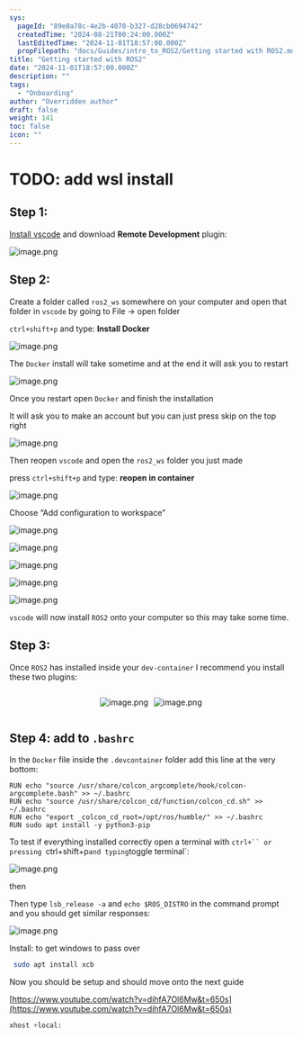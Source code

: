 ```yaml
---
sys:
  pageId: "89e0a78c-4e2b-4070-b327-d28cb0694742"
  createdTime: "2024-08-21T00:24:00.000Z"
  lastEditedTime: "2024-11-01T18:57:00.000Z"
  propFilepath: "docs/Guides/intro_to_ROS2/Getting started with ROS2.md"
title: "Getting started with ROS2"
date: "2024-11-01T18:57:00.000Z"
description: ""
tags:
  - "Onboarding"
author: "Overridden author"
draft: false
weight: 141
toc: false
icon: ""
---
```


# TODO: add wsl install

## Step 1:

[Install vscode](https://code.visualstudio.com/download) and download **Remote Development** plugin:

![image.png](https://prod-files-secure.s3.us-west-2.amazonaws.com/d518164a-d88e-44d1-a4ee-3adb3bd8bce0/efb52993-1881-4a40-b95e-6f020334f022/image.png?X-Amz-Algorithm=AWS4-HMAC-SHA256&X-Amz-Content-Sha256=UNSIGNED-PAYLOAD&X-Amz-Credential=ASIAZI2LB4666FSMQLHJ%2F20250228%2Fus-west-2%2Fs3%2Faws4_request&X-Amz-Date=20250228T031710Z&X-Amz-Expires=3600&X-Amz-Security-Token=IQoJb3JpZ2luX2VjEEsaCXVzLXdlc3QtMiJIMEYCIQDz8%2BM4J00Mr0J9%2FuadRuT5eu5XK7gESaiBCPZ6o9exnwIhAIHpsxJTlWmxc2JRG%2FEVq8GAyBL5wldamekAzqV73SY3KogECIT%2F%2F%2F%2F%2F%2F%2F%2F%2F%2FwEQABoMNjM3NDIzMTgzODA1IgywK%2BoCmrrRcqYZGfwq3AM42bSViS5u3rf0%2BazJiFTXs0r94nxvciX1ETNmIApEntlKE7AK7dtGPbihMEHmaR6Epgb2XqvCGetPQQ7iIbV%2BWb9MoXOhmYYrFOPW2cv0J%2FD2YeuCjh6FTXemH26tAPTIo2cRpy6tCsKmZiC8RJVC77pZQflb%2F7FAxY%2FjMhM3XlIpRt5dJxy4RjXNmdDqQfmySlnWTbQyyy%2BcloBs7WQFwi2G07Fo1faVA75AdoUppuomT33S6nabtyH8TMGpOXgKV9bRzBQdl5S4a2Dh%2FVY%2BEdsbMOy2t5NS3P%2BZ0UaV8b38rNUD8ky60cvWQhdvN6WNdr4EmvgyhNr6znIx1WFkq2zM4R%2FI7hCljOI9gYVDchiZN8TGmOWdLe0%2FAVv85uzqbSubxbg3o4jThr3d3cMGrKAcDqoY3KrC6J%2B6UC27qVDJ8ys55a3AmF1RnZzAoZMARhWMIi3aJBuCQUAuIwPOdJiyKde02aolmgAkHmtU3as9vrl8lPrSaaWeDfbCi5sD2wAI7R9o1HpDn24gKJDkE41m7OzBFwzGOEKPZDrEv7uWcNHkTzbzIZnneKlTVM7CTEfQEL9x4tyVHA2EEvpjHvbpvqIjwLpnx3UIC2%2FIR%2Fvjn%2Fx9SNrZFT8XezCm0oS%2BBjqkASfkq5b%2FYA4XbE%2BFgF4Op9uvizdj%2BTYtwoCybqU877f%2FG5M1g6RevUwTuDtGBl8CoIhCoNNAvnPnTJCnGD2wsDpNwTLYI87Tbax2RcnBQ%2FFlDMez7H%2BDICDAG654GVBBq9aAy8Zm9yKKgWngoXN5lAunQrbvwManqf2ias6qzR5NXirnEoc3k5G5WLLUuDQwc2rLOTQnRxrjVtjr%2BLWKpLWRPHnt&X-Amz-Signature=ad869dd9ff2a6b39ca0a5b75add7af951d48ced9d03fb29d5b4889c1056d5e95&X-Amz-SignedHeaders=host&x-id=GetObject)

## Step 2:

Create a folder called `ros2_ws` somewhere on your computer and open that folder in `vscode` by going to File → open folder 

`ctrl+shift+p` and type: **Install Docker**

![image.png](https://prod-files-secure.s3.us-west-2.amazonaws.com/d518164a-d88e-44d1-a4ee-3adb3bd8bce0/2269dc0e-1cd5-47ff-bceb-c04ad9b2eab0/image.png?X-Amz-Algorithm=AWS4-HMAC-SHA256&X-Amz-Content-Sha256=UNSIGNED-PAYLOAD&X-Amz-Credential=ASIAZI2LB4666FSMQLHJ%2F20250228%2Fus-west-2%2Fs3%2Faws4_request&X-Amz-Date=20250228T031710Z&X-Amz-Expires=3600&X-Amz-Security-Token=IQoJb3JpZ2luX2VjEEsaCXVzLXdlc3QtMiJIMEYCIQDz8%2BM4J00Mr0J9%2FuadRuT5eu5XK7gESaiBCPZ6o9exnwIhAIHpsxJTlWmxc2JRG%2FEVq8GAyBL5wldamekAzqV73SY3KogECIT%2F%2F%2F%2F%2F%2F%2F%2F%2F%2FwEQABoMNjM3NDIzMTgzODA1IgywK%2BoCmrrRcqYZGfwq3AM42bSViS5u3rf0%2BazJiFTXs0r94nxvciX1ETNmIApEntlKE7AK7dtGPbihMEHmaR6Epgb2XqvCGetPQQ7iIbV%2BWb9MoXOhmYYrFOPW2cv0J%2FD2YeuCjh6FTXemH26tAPTIo2cRpy6tCsKmZiC8RJVC77pZQflb%2F7FAxY%2FjMhM3XlIpRt5dJxy4RjXNmdDqQfmySlnWTbQyyy%2BcloBs7WQFwi2G07Fo1faVA75AdoUppuomT33S6nabtyH8TMGpOXgKV9bRzBQdl5S4a2Dh%2FVY%2BEdsbMOy2t5NS3P%2BZ0UaV8b38rNUD8ky60cvWQhdvN6WNdr4EmvgyhNr6znIx1WFkq2zM4R%2FI7hCljOI9gYVDchiZN8TGmOWdLe0%2FAVv85uzqbSubxbg3o4jThr3d3cMGrKAcDqoY3KrC6J%2B6UC27qVDJ8ys55a3AmF1RnZzAoZMARhWMIi3aJBuCQUAuIwPOdJiyKde02aolmgAkHmtU3as9vrl8lPrSaaWeDfbCi5sD2wAI7R9o1HpDn24gKJDkE41m7OzBFwzGOEKPZDrEv7uWcNHkTzbzIZnneKlTVM7CTEfQEL9x4tyVHA2EEvpjHvbpvqIjwLpnx3UIC2%2FIR%2Fvjn%2Fx9SNrZFT8XezCm0oS%2BBjqkASfkq5b%2FYA4XbE%2BFgF4Op9uvizdj%2BTYtwoCybqU877f%2FG5M1g6RevUwTuDtGBl8CoIhCoNNAvnPnTJCnGD2wsDpNwTLYI87Tbax2RcnBQ%2FFlDMez7H%2BDICDAG654GVBBq9aAy8Zm9yKKgWngoXN5lAunQrbvwManqf2ias6qzR5NXirnEoc3k5G5WLLUuDQwc2rLOTQnRxrjVtjr%2BLWKpLWRPHnt&X-Amz-Signature=5e472ff85c117909481b0f72e8200d612002b95ae04f696c5620df2df3884044&X-Amz-SignedHeaders=host&x-id=GetObject)

The `Docker` install will take sometime and at the end it will ask you to restart

![image.png](https://prod-files-secure.s3.us-west-2.amazonaws.com/d518164a-d88e-44d1-a4ee-3adb3bd8bce0/ed233f78-be33-4b1f-b89c-9c346c0e961e/image.png?X-Amz-Algorithm=AWS4-HMAC-SHA256&X-Amz-Content-Sha256=UNSIGNED-PAYLOAD&X-Amz-Credential=ASIAZI2LB4666FSMQLHJ%2F20250228%2Fus-west-2%2Fs3%2Faws4_request&X-Amz-Date=20250228T031710Z&X-Amz-Expires=3600&X-Amz-Security-Token=IQoJb3JpZ2luX2VjEEsaCXVzLXdlc3QtMiJIMEYCIQDz8%2BM4J00Mr0J9%2FuadRuT5eu5XK7gESaiBCPZ6o9exnwIhAIHpsxJTlWmxc2JRG%2FEVq8GAyBL5wldamekAzqV73SY3KogECIT%2F%2F%2F%2F%2F%2F%2F%2F%2F%2FwEQABoMNjM3NDIzMTgzODA1IgywK%2BoCmrrRcqYZGfwq3AM42bSViS5u3rf0%2BazJiFTXs0r94nxvciX1ETNmIApEntlKE7AK7dtGPbihMEHmaR6Epgb2XqvCGetPQQ7iIbV%2BWb9MoXOhmYYrFOPW2cv0J%2FD2YeuCjh6FTXemH26tAPTIo2cRpy6tCsKmZiC8RJVC77pZQflb%2F7FAxY%2FjMhM3XlIpRt5dJxy4RjXNmdDqQfmySlnWTbQyyy%2BcloBs7WQFwi2G07Fo1faVA75AdoUppuomT33S6nabtyH8TMGpOXgKV9bRzBQdl5S4a2Dh%2FVY%2BEdsbMOy2t5NS3P%2BZ0UaV8b38rNUD8ky60cvWQhdvN6WNdr4EmvgyhNr6znIx1WFkq2zM4R%2FI7hCljOI9gYVDchiZN8TGmOWdLe0%2FAVv85uzqbSubxbg3o4jThr3d3cMGrKAcDqoY3KrC6J%2B6UC27qVDJ8ys55a3AmF1RnZzAoZMARhWMIi3aJBuCQUAuIwPOdJiyKde02aolmgAkHmtU3as9vrl8lPrSaaWeDfbCi5sD2wAI7R9o1HpDn24gKJDkE41m7OzBFwzGOEKPZDrEv7uWcNHkTzbzIZnneKlTVM7CTEfQEL9x4tyVHA2EEvpjHvbpvqIjwLpnx3UIC2%2FIR%2Fvjn%2Fx9SNrZFT8XezCm0oS%2BBjqkASfkq5b%2FYA4XbE%2BFgF4Op9uvizdj%2BTYtwoCybqU877f%2FG5M1g6RevUwTuDtGBl8CoIhCoNNAvnPnTJCnGD2wsDpNwTLYI87Tbax2RcnBQ%2FFlDMez7H%2BDICDAG654GVBBq9aAy8Zm9yKKgWngoXN5lAunQrbvwManqf2ias6qzR5NXirnEoc3k5G5WLLUuDQwc2rLOTQnRxrjVtjr%2BLWKpLWRPHnt&X-Amz-Signature=5b3276207e650bc14b8ff2261b78ece4d6fa4a13505b89daecc51cded1c9c9ec&X-Amz-SignedHeaders=host&x-id=GetObject)

Once you restart open `Docker` and finish the installation

It will ask you to make an account but you can just press skip on the top right

![image.png](https://prod-files-secure.s3.us-west-2.amazonaws.com/d518164a-d88e-44d1-a4ee-3adb3bd8bce0/21010ad9-1659-4fd9-9f59-9932a09b2a3d/image.png?X-Amz-Algorithm=AWS4-HMAC-SHA256&X-Amz-Content-Sha256=UNSIGNED-PAYLOAD&X-Amz-Credential=ASIAZI2LB4666FSMQLHJ%2F20250228%2Fus-west-2%2Fs3%2Faws4_request&X-Amz-Date=20250228T031710Z&X-Amz-Expires=3600&X-Amz-Security-Token=IQoJb3JpZ2luX2VjEEsaCXVzLXdlc3QtMiJIMEYCIQDz8%2BM4J00Mr0J9%2FuadRuT5eu5XK7gESaiBCPZ6o9exnwIhAIHpsxJTlWmxc2JRG%2FEVq8GAyBL5wldamekAzqV73SY3KogECIT%2F%2F%2F%2F%2F%2F%2F%2F%2F%2FwEQABoMNjM3NDIzMTgzODA1IgywK%2BoCmrrRcqYZGfwq3AM42bSViS5u3rf0%2BazJiFTXs0r94nxvciX1ETNmIApEntlKE7AK7dtGPbihMEHmaR6Epgb2XqvCGetPQQ7iIbV%2BWb9MoXOhmYYrFOPW2cv0J%2FD2YeuCjh6FTXemH26tAPTIo2cRpy6tCsKmZiC8RJVC77pZQflb%2F7FAxY%2FjMhM3XlIpRt5dJxy4RjXNmdDqQfmySlnWTbQyyy%2BcloBs7WQFwi2G07Fo1faVA75AdoUppuomT33S6nabtyH8TMGpOXgKV9bRzBQdl5S4a2Dh%2FVY%2BEdsbMOy2t5NS3P%2BZ0UaV8b38rNUD8ky60cvWQhdvN6WNdr4EmvgyhNr6znIx1WFkq2zM4R%2FI7hCljOI9gYVDchiZN8TGmOWdLe0%2FAVv85uzqbSubxbg3o4jThr3d3cMGrKAcDqoY3KrC6J%2B6UC27qVDJ8ys55a3AmF1RnZzAoZMARhWMIi3aJBuCQUAuIwPOdJiyKde02aolmgAkHmtU3as9vrl8lPrSaaWeDfbCi5sD2wAI7R9o1HpDn24gKJDkE41m7OzBFwzGOEKPZDrEv7uWcNHkTzbzIZnneKlTVM7CTEfQEL9x4tyVHA2EEvpjHvbpvqIjwLpnx3UIC2%2FIR%2Fvjn%2Fx9SNrZFT8XezCm0oS%2BBjqkASfkq5b%2FYA4XbE%2BFgF4Op9uvizdj%2BTYtwoCybqU877f%2FG5M1g6RevUwTuDtGBl8CoIhCoNNAvnPnTJCnGD2wsDpNwTLYI87Tbax2RcnBQ%2FFlDMez7H%2BDICDAG654GVBBq9aAy8Zm9yKKgWngoXN5lAunQrbvwManqf2ias6qzR5NXirnEoc3k5G5WLLUuDQwc2rLOTQnRxrjVtjr%2BLWKpLWRPHnt&X-Amz-Signature=f060c3d12d3a2eccbd7e3bd70714435fd22169efd3e3b383c54bd9ea657beb71&X-Amz-SignedHeaders=host&x-id=GetObject)

Then reopen `vscode` and open the `ros2_ws` folder you just made

press `ctrl+shift+p` and type: **reopen in container**

![image.png](https://prod-files-secure.s3.us-west-2.amazonaws.com/d518164a-d88e-44d1-a4ee-3adb3bd8bce0/4e93b8c2-41ad-488c-8095-c74205196118/image.png?X-Amz-Algorithm=AWS4-HMAC-SHA256&X-Amz-Content-Sha256=UNSIGNED-PAYLOAD&X-Amz-Credential=ASIAZI2LB4666FSMQLHJ%2F20250228%2Fus-west-2%2Fs3%2Faws4_request&X-Amz-Date=20250228T031710Z&X-Amz-Expires=3600&X-Amz-Security-Token=IQoJb3JpZ2luX2VjEEsaCXVzLXdlc3QtMiJIMEYCIQDz8%2BM4J00Mr0J9%2FuadRuT5eu5XK7gESaiBCPZ6o9exnwIhAIHpsxJTlWmxc2JRG%2FEVq8GAyBL5wldamekAzqV73SY3KogECIT%2F%2F%2F%2F%2F%2F%2F%2F%2F%2FwEQABoMNjM3NDIzMTgzODA1IgywK%2BoCmrrRcqYZGfwq3AM42bSViS5u3rf0%2BazJiFTXs0r94nxvciX1ETNmIApEntlKE7AK7dtGPbihMEHmaR6Epgb2XqvCGetPQQ7iIbV%2BWb9MoXOhmYYrFOPW2cv0J%2FD2YeuCjh6FTXemH26tAPTIo2cRpy6tCsKmZiC8RJVC77pZQflb%2F7FAxY%2FjMhM3XlIpRt5dJxy4RjXNmdDqQfmySlnWTbQyyy%2BcloBs7WQFwi2G07Fo1faVA75AdoUppuomT33S6nabtyH8TMGpOXgKV9bRzBQdl5S4a2Dh%2FVY%2BEdsbMOy2t5NS3P%2BZ0UaV8b38rNUD8ky60cvWQhdvN6WNdr4EmvgyhNr6znIx1WFkq2zM4R%2FI7hCljOI9gYVDchiZN8TGmOWdLe0%2FAVv85uzqbSubxbg3o4jThr3d3cMGrKAcDqoY3KrC6J%2B6UC27qVDJ8ys55a3AmF1RnZzAoZMARhWMIi3aJBuCQUAuIwPOdJiyKde02aolmgAkHmtU3as9vrl8lPrSaaWeDfbCi5sD2wAI7R9o1HpDn24gKJDkE41m7OzBFwzGOEKPZDrEv7uWcNHkTzbzIZnneKlTVM7CTEfQEL9x4tyVHA2EEvpjHvbpvqIjwLpnx3UIC2%2FIR%2Fvjn%2Fx9SNrZFT8XezCm0oS%2BBjqkASfkq5b%2FYA4XbE%2BFgF4Op9uvizdj%2BTYtwoCybqU877f%2FG5M1g6RevUwTuDtGBl8CoIhCoNNAvnPnTJCnGD2wsDpNwTLYI87Tbax2RcnBQ%2FFlDMez7H%2BDICDAG654GVBBq9aAy8Zm9yKKgWngoXN5lAunQrbvwManqf2ias6qzR5NXirnEoc3k5G5WLLUuDQwc2rLOTQnRxrjVtjr%2BLWKpLWRPHnt&X-Amz-Signature=7fb303ec627fdf2c9b3116ff9a06d1386a376507527ee39e2e655e6a83bbd7e9&X-Amz-SignedHeaders=host&x-id=GetObject)

Choose “Add configuration to workspace”

![image.png](https://prod-files-secure.s3.us-west-2.amazonaws.com/d518164a-d88e-44d1-a4ee-3adb3bd8bce0/9560b282-5060-4989-ba37-97e7b2c22476/image.png?X-Amz-Algorithm=AWS4-HMAC-SHA256&X-Amz-Content-Sha256=UNSIGNED-PAYLOAD&X-Amz-Credential=ASIAZI2LB4666FSMQLHJ%2F20250228%2Fus-west-2%2Fs3%2Faws4_request&X-Amz-Date=20250228T031710Z&X-Amz-Expires=3600&X-Amz-Security-Token=IQoJb3JpZ2luX2VjEEsaCXVzLXdlc3QtMiJIMEYCIQDz8%2BM4J00Mr0J9%2FuadRuT5eu5XK7gESaiBCPZ6o9exnwIhAIHpsxJTlWmxc2JRG%2FEVq8GAyBL5wldamekAzqV73SY3KogECIT%2F%2F%2F%2F%2F%2F%2F%2F%2F%2FwEQABoMNjM3NDIzMTgzODA1IgywK%2BoCmrrRcqYZGfwq3AM42bSViS5u3rf0%2BazJiFTXs0r94nxvciX1ETNmIApEntlKE7AK7dtGPbihMEHmaR6Epgb2XqvCGetPQQ7iIbV%2BWb9MoXOhmYYrFOPW2cv0J%2FD2YeuCjh6FTXemH26tAPTIo2cRpy6tCsKmZiC8RJVC77pZQflb%2F7FAxY%2FjMhM3XlIpRt5dJxy4RjXNmdDqQfmySlnWTbQyyy%2BcloBs7WQFwi2G07Fo1faVA75AdoUppuomT33S6nabtyH8TMGpOXgKV9bRzBQdl5S4a2Dh%2FVY%2BEdsbMOy2t5NS3P%2BZ0UaV8b38rNUD8ky60cvWQhdvN6WNdr4EmvgyhNr6znIx1WFkq2zM4R%2FI7hCljOI9gYVDchiZN8TGmOWdLe0%2FAVv85uzqbSubxbg3o4jThr3d3cMGrKAcDqoY3KrC6J%2B6UC27qVDJ8ys55a3AmF1RnZzAoZMARhWMIi3aJBuCQUAuIwPOdJiyKde02aolmgAkHmtU3as9vrl8lPrSaaWeDfbCi5sD2wAI7R9o1HpDn24gKJDkE41m7OzBFwzGOEKPZDrEv7uWcNHkTzbzIZnneKlTVM7CTEfQEL9x4tyVHA2EEvpjHvbpvqIjwLpnx3UIC2%2FIR%2Fvjn%2Fx9SNrZFT8XezCm0oS%2BBjqkASfkq5b%2FYA4XbE%2BFgF4Op9uvizdj%2BTYtwoCybqU877f%2FG5M1g6RevUwTuDtGBl8CoIhCoNNAvnPnTJCnGD2wsDpNwTLYI87Tbax2RcnBQ%2FFlDMez7H%2BDICDAG654GVBBq9aAy8Zm9yKKgWngoXN5lAunQrbvwManqf2ias6qzR5NXirnEoc3k5G5WLLUuDQwc2rLOTQnRxrjVtjr%2BLWKpLWRPHnt&X-Amz-Signature=a9824d025816140d7d71055b9988b8f69cbf9adcabb760d18f891081784355e9&X-Amz-SignedHeaders=host&x-id=GetObject)

![image.png](https://prod-files-secure.s3.us-west-2.amazonaws.com/d518164a-d88e-44d1-a4ee-3adb3bd8bce0/2ee63f81-886b-48e8-a553-dc6e5eac99e4/image.png?X-Amz-Algorithm=AWS4-HMAC-SHA256&X-Amz-Content-Sha256=UNSIGNED-PAYLOAD&X-Amz-Credential=ASIAZI2LB4666FSMQLHJ%2F20250228%2Fus-west-2%2Fs3%2Faws4_request&X-Amz-Date=20250228T031710Z&X-Amz-Expires=3600&X-Amz-Security-Token=IQoJb3JpZ2luX2VjEEsaCXVzLXdlc3QtMiJIMEYCIQDz8%2BM4J00Mr0J9%2FuadRuT5eu5XK7gESaiBCPZ6o9exnwIhAIHpsxJTlWmxc2JRG%2FEVq8GAyBL5wldamekAzqV73SY3KogECIT%2F%2F%2F%2F%2F%2F%2F%2F%2F%2FwEQABoMNjM3NDIzMTgzODA1IgywK%2BoCmrrRcqYZGfwq3AM42bSViS5u3rf0%2BazJiFTXs0r94nxvciX1ETNmIApEntlKE7AK7dtGPbihMEHmaR6Epgb2XqvCGetPQQ7iIbV%2BWb9MoXOhmYYrFOPW2cv0J%2FD2YeuCjh6FTXemH26tAPTIo2cRpy6tCsKmZiC8RJVC77pZQflb%2F7FAxY%2FjMhM3XlIpRt5dJxy4RjXNmdDqQfmySlnWTbQyyy%2BcloBs7WQFwi2G07Fo1faVA75AdoUppuomT33S6nabtyH8TMGpOXgKV9bRzBQdl5S4a2Dh%2FVY%2BEdsbMOy2t5NS3P%2BZ0UaV8b38rNUD8ky60cvWQhdvN6WNdr4EmvgyhNr6znIx1WFkq2zM4R%2FI7hCljOI9gYVDchiZN8TGmOWdLe0%2FAVv85uzqbSubxbg3o4jThr3d3cMGrKAcDqoY3KrC6J%2B6UC27qVDJ8ys55a3AmF1RnZzAoZMARhWMIi3aJBuCQUAuIwPOdJiyKde02aolmgAkHmtU3as9vrl8lPrSaaWeDfbCi5sD2wAI7R9o1HpDn24gKJDkE41m7OzBFwzGOEKPZDrEv7uWcNHkTzbzIZnneKlTVM7CTEfQEL9x4tyVHA2EEvpjHvbpvqIjwLpnx3UIC2%2FIR%2Fvjn%2Fx9SNrZFT8XezCm0oS%2BBjqkASfkq5b%2FYA4XbE%2BFgF4Op9uvizdj%2BTYtwoCybqU877f%2FG5M1g6RevUwTuDtGBl8CoIhCoNNAvnPnTJCnGD2wsDpNwTLYI87Tbax2RcnBQ%2FFlDMez7H%2BDICDAG654GVBBq9aAy8Zm9yKKgWngoXN5lAunQrbvwManqf2ias6qzR5NXirnEoc3k5G5WLLUuDQwc2rLOTQnRxrjVtjr%2BLWKpLWRPHnt&X-Amz-Signature=5c1bcdb768941006fd2d38d8435ace995adef34f0c9798035ff66058e3061d53&X-Amz-SignedHeaders=host&x-id=GetObject)

![image.png](https://prod-files-secure.s3.us-west-2.amazonaws.com/d518164a-d88e-44d1-a4ee-3adb3bd8bce0/ae1580b2-b048-407e-aed9-b584224a7a04/image.png?X-Amz-Algorithm=AWS4-HMAC-SHA256&X-Amz-Content-Sha256=UNSIGNED-PAYLOAD&X-Amz-Credential=ASIAZI2LB4666FSMQLHJ%2F20250228%2Fus-west-2%2Fs3%2Faws4_request&X-Amz-Date=20250228T031710Z&X-Amz-Expires=3600&X-Amz-Security-Token=IQoJb3JpZ2luX2VjEEsaCXVzLXdlc3QtMiJIMEYCIQDz8%2BM4J00Mr0J9%2FuadRuT5eu5XK7gESaiBCPZ6o9exnwIhAIHpsxJTlWmxc2JRG%2FEVq8GAyBL5wldamekAzqV73SY3KogECIT%2F%2F%2F%2F%2F%2F%2F%2F%2F%2FwEQABoMNjM3NDIzMTgzODA1IgywK%2BoCmrrRcqYZGfwq3AM42bSViS5u3rf0%2BazJiFTXs0r94nxvciX1ETNmIApEntlKE7AK7dtGPbihMEHmaR6Epgb2XqvCGetPQQ7iIbV%2BWb9MoXOhmYYrFOPW2cv0J%2FD2YeuCjh6FTXemH26tAPTIo2cRpy6tCsKmZiC8RJVC77pZQflb%2F7FAxY%2FjMhM3XlIpRt5dJxy4RjXNmdDqQfmySlnWTbQyyy%2BcloBs7WQFwi2G07Fo1faVA75AdoUppuomT33S6nabtyH8TMGpOXgKV9bRzBQdl5S4a2Dh%2FVY%2BEdsbMOy2t5NS3P%2BZ0UaV8b38rNUD8ky60cvWQhdvN6WNdr4EmvgyhNr6znIx1WFkq2zM4R%2FI7hCljOI9gYVDchiZN8TGmOWdLe0%2FAVv85uzqbSubxbg3o4jThr3d3cMGrKAcDqoY3KrC6J%2B6UC27qVDJ8ys55a3AmF1RnZzAoZMARhWMIi3aJBuCQUAuIwPOdJiyKde02aolmgAkHmtU3as9vrl8lPrSaaWeDfbCi5sD2wAI7R9o1HpDn24gKJDkE41m7OzBFwzGOEKPZDrEv7uWcNHkTzbzIZnneKlTVM7CTEfQEL9x4tyVHA2EEvpjHvbpvqIjwLpnx3UIC2%2FIR%2Fvjn%2Fx9SNrZFT8XezCm0oS%2BBjqkASfkq5b%2FYA4XbE%2BFgF4Op9uvizdj%2BTYtwoCybqU877f%2FG5M1g6RevUwTuDtGBl8CoIhCoNNAvnPnTJCnGD2wsDpNwTLYI87Tbax2RcnBQ%2FFlDMez7H%2BDICDAG654GVBBq9aAy8Zm9yKKgWngoXN5lAunQrbvwManqf2ias6qzR5NXirnEoc3k5G5WLLUuDQwc2rLOTQnRxrjVtjr%2BLWKpLWRPHnt&X-Amz-Signature=c0b939778aa2a30774d8a0219bd3d9f82cbda04d6a7b62e7ae2f6d59593753a6&X-Amz-SignedHeaders=host&x-id=GetObject)

![image.png](https://prod-files-secure.s3.us-west-2.amazonaws.com/d518164a-d88e-44d1-a4ee-3adb3bd8bce0/53255b28-f75e-430f-b9e3-c0ac8577e42b/image.png?X-Amz-Algorithm=AWS4-HMAC-SHA256&X-Amz-Content-Sha256=UNSIGNED-PAYLOAD&X-Amz-Credential=ASIAZI2LB4666FSMQLHJ%2F20250228%2Fus-west-2%2Fs3%2Faws4_request&X-Amz-Date=20250228T031710Z&X-Amz-Expires=3600&X-Amz-Security-Token=IQoJb3JpZ2luX2VjEEsaCXVzLXdlc3QtMiJIMEYCIQDz8%2BM4J00Mr0J9%2FuadRuT5eu5XK7gESaiBCPZ6o9exnwIhAIHpsxJTlWmxc2JRG%2FEVq8GAyBL5wldamekAzqV73SY3KogECIT%2F%2F%2F%2F%2F%2F%2F%2F%2F%2FwEQABoMNjM3NDIzMTgzODA1IgywK%2BoCmrrRcqYZGfwq3AM42bSViS5u3rf0%2BazJiFTXs0r94nxvciX1ETNmIApEntlKE7AK7dtGPbihMEHmaR6Epgb2XqvCGetPQQ7iIbV%2BWb9MoXOhmYYrFOPW2cv0J%2FD2YeuCjh6FTXemH26tAPTIo2cRpy6tCsKmZiC8RJVC77pZQflb%2F7FAxY%2FjMhM3XlIpRt5dJxy4RjXNmdDqQfmySlnWTbQyyy%2BcloBs7WQFwi2G07Fo1faVA75AdoUppuomT33S6nabtyH8TMGpOXgKV9bRzBQdl5S4a2Dh%2FVY%2BEdsbMOy2t5NS3P%2BZ0UaV8b38rNUD8ky60cvWQhdvN6WNdr4EmvgyhNr6znIx1WFkq2zM4R%2FI7hCljOI9gYVDchiZN8TGmOWdLe0%2FAVv85uzqbSubxbg3o4jThr3d3cMGrKAcDqoY3KrC6J%2B6UC27qVDJ8ys55a3AmF1RnZzAoZMARhWMIi3aJBuCQUAuIwPOdJiyKde02aolmgAkHmtU3as9vrl8lPrSaaWeDfbCi5sD2wAI7R9o1HpDn24gKJDkE41m7OzBFwzGOEKPZDrEv7uWcNHkTzbzIZnneKlTVM7CTEfQEL9x4tyVHA2EEvpjHvbpvqIjwLpnx3UIC2%2FIR%2Fvjn%2Fx9SNrZFT8XezCm0oS%2BBjqkASfkq5b%2FYA4XbE%2BFgF4Op9uvizdj%2BTYtwoCybqU877f%2FG5M1g6RevUwTuDtGBl8CoIhCoNNAvnPnTJCnGD2wsDpNwTLYI87Tbax2RcnBQ%2FFlDMez7H%2BDICDAG654GVBBq9aAy8Zm9yKKgWngoXN5lAunQrbvwManqf2ias6qzR5NXirnEoc3k5G5WLLUuDQwc2rLOTQnRxrjVtjr%2BLWKpLWRPHnt&X-Amz-Signature=194b5735adfb557c43b8b4f3f6675d2691c5d8f5cd69d82a4d9ae40437d628fc&X-Amz-SignedHeaders=host&x-id=GetObject)

![image.png](https://prod-files-secure.s3.us-west-2.amazonaws.com/d518164a-d88e-44d1-a4ee-3adb3bd8bce0/7c562767-5af9-4ffb-97d1-327bcdf4ee00/image.png?X-Amz-Algorithm=AWS4-HMAC-SHA256&X-Amz-Content-Sha256=UNSIGNED-PAYLOAD&X-Amz-Credential=ASIAZI2LB4666FSMQLHJ%2F20250228%2Fus-west-2%2Fs3%2Faws4_request&X-Amz-Date=20250228T031710Z&X-Amz-Expires=3600&X-Amz-Security-Token=IQoJb3JpZ2luX2VjEEsaCXVzLXdlc3QtMiJIMEYCIQDz8%2BM4J00Mr0J9%2FuadRuT5eu5XK7gESaiBCPZ6o9exnwIhAIHpsxJTlWmxc2JRG%2FEVq8GAyBL5wldamekAzqV73SY3KogECIT%2F%2F%2F%2F%2F%2F%2F%2F%2F%2FwEQABoMNjM3NDIzMTgzODA1IgywK%2BoCmrrRcqYZGfwq3AM42bSViS5u3rf0%2BazJiFTXs0r94nxvciX1ETNmIApEntlKE7AK7dtGPbihMEHmaR6Epgb2XqvCGetPQQ7iIbV%2BWb9MoXOhmYYrFOPW2cv0J%2FD2YeuCjh6FTXemH26tAPTIo2cRpy6tCsKmZiC8RJVC77pZQflb%2F7FAxY%2FjMhM3XlIpRt5dJxy4RjXNmdDqQfmySlnWTbQyyy%2BcloBs7WQFwi2G07Fo1faVA75AdoUppuomT33S6nabtyH8TMGpOXgKV9bRzBQdl5S4a2Dh%2FVY%2BEdsbMOy2t5NS3P%2BZ0UaV8b38rNUD8ky60cvWQhdvN6WNdr4EmvgyhNr6znIx1WFkq2zM4R%2FI7hCljOI9gYVDchiZN8TGmOWdLe0%2FAVv85uzqbSubxbg3o4jThr3d3cMGrKAcDqoY3KrC6J%2B6UC27qVDJ8ys55a3AmF1RnZzAoZMARhWMIi3aJBuCQUAuIwPOdJiyKde02aolmgAkHmtU3as9vrl8lPrSaaWeDfbCi5sD2wAI7R9o1HpDn24gKJDkE41m7OzBFwzGOEKPZDrEv7uWcNHkTzbzIZnneKlTVM7CTEfQEL9x4tyVHA2EEvpjHvbpvqIjwLpnx3UIC2%2FIR%2Fvjn%2Fx9SNrZFT8XezCm0oS%2BBjqkASfkq5b%2FYA4XbE%2BFgF4Op9uvizdj%2BTYtwoCybqU877f%2FG5M1g6RevUwTuDtGBl8CoIhCoNNAvnPnTJCnGD2wsDpNwTLYI87Tbax2RcnBQ%2FFlDMez7H%2BDICDAG654GVBBq9aAy8Zm9yKKgWngoXN5lAunQrbvwManqf2ias6qzR5NXirnEoc3k5G5WLLUuDQwc2rLOTQnRxrjVtjr%2BLWKpLWRPHnt&X-Amz-Signature=62450d62a771938c0a9ff395ad0dff05dfc4d61a99c7775cdb8b4eb39dbe550f&X-Amz-SignedHeaders=host&x-id=GetObject)

`vscode` will now install `ROS2` onto your computer so this may take some time.

## Step 3:

Once `ROS2` has installed inside your `dev-container` I recommend you install these two plugins:

<div style="display: flex;flex-direction: row; column-gap:10px; max-width: 630px;justify-content: center;">
<div>

![image.png](https://prod-files-secure.s3.us-west-2.amazonaws.com/d518164a-d88e-44d1-a4ee-3adb3bd8bce0/3fc3d550-5a54-4ba1-ba6b-faa01cdb7369/image.png?X-Amz-Algorithm=AWS4-HMAC-SHA256&X-Amz-Content-Sha256=UNSIGNED-PAYLOAD&X-Amz-Credential=ASIAZI2LB466Q3HYIX2R%2F20250228%2Fus-west-2%2Fs3%2Faws4_request&X-Amz-Date=20250228T031712Z&X-Amz-Expires=3600&X-Amz-Security-Token=IQoJb3JpZ2luX2VjEEsaCXVzLXdlc3QtMiJIMEYCIQCe7SDEp6Vb%2BEXtmQ0MNP8xRK5zZ6qwueItricKgvt62gIhAPBU8TYneFgx%2BcVmhLX4I82QWQuAVAdOCcMJGrs8N9wxKogECIT%2F%2F%2F%2F%2F%2F%2F%2F%2F%2FwEQABoMNjM3NDIzMTgzODA1IgzpMEi6njdoFMgl61oq3ANt7LSqf9FibI7MVbXk6G3Q2g185vy4mt8Ua1nVmDYtXRLGTnbNYxoryHulpYi%2Bq%2BGYPkRqzGO9dcMQeHR3VbusgVRPmr%2FtwpjR6XcO9WMyGnvqTn4GymRbsa9mTcbooza6rnTp7QFvy9wJc5sIum10%2B1korgqWEHbxOsl3ghFiaKoztw9eo%2BCFwG3bw06aTDKaXVIu8PY1Z7neet%2BXfZnBOEuodMgAByqv3DjqZSSBeRor0VL8roJuHjLuVYHqvoNNIIzaX7Byxzyo1jWzkhFIhf91dSTSEHRsgIeWNgSnJfm7HhKoJOVjDjLLRBahQs2%2FduAF4Gx26YiatjpsYdOD88v61Q%2Be86g%2Bknjt0c4XytrcWp2Q6DcC28e0G4E8iXHJaR5Y4tEbXcZg57PuYmdUTUBB2SKJ4aFs6XaTS0AH2PHoOz8SMQTIhhAaSMItUT1beBBuUFFtXoHUE14mSxUXEhv2VkHl1T0AGOrKI%2F2CWBPLEwNFOY22fj5ZWD%2FQYg4p66IenG7tVPh60N22dn8SqE7N8UNyXNsiVzX2WAf5vP2KANyiYsgwR%2FlxKxiXhVPbl7KyXPFx5uR42l9z1zX%2B2gB0ewx8JHeD3yLXhcrTOYIxLhBFNMjnR%2BUHQjDJ0oS%2BBjqkASmAYug6agnNkMhcvWp7xUyYpPJd3rQdOx8LGYsJ9izlkwkMb8c9BduYFqxEQKG1CzAFJlKt1wVryHcrRM00ACpWKJW6gxGzuYDPMPfmWPUkbn56CIjx%2FdNSez3sgjmLVzvRLDPJeZ2oy7cIUHaGsyNkpI6saSC9pPf0K%2B5f4eK%2BEDQrDKWtLmajRhJu7F1YLGcbOmrXghfcqd7JQIW0lr5IwBT%2F&X-Amz-Signature=1bb2e95ce85326ac3d05db558d9b70f1dc39972a6c0b18b1116d1ba94e29a15a&X-Amz-SignedHeaders=host&x-id=GetObject)

</div>
<div>

![image.png](https://prod-files-secure.s3.us-west-2.amazonaws.com/d518164a-d88e-44d1-a4ee-3adb3bd8bce0/d994cc66-13c2-4093-a5a3-f84cf4601a82/image.png?X-Amz-Algorithm=AWS4-HMAC-SHA256&X-Amz-Content-Sha256=UNSIGNED-PAYLOAD&X-Amz-Credential=ASIAZI2LB466QTED7CRQ%2F20250228%2Fus-west-2%2Fs3%2Faws4_request&X-Amz-Date=20250228T031712Z&X-Amz-Expires=3600&X-Amz-Security-Token=IQoJb3JpZ2luX2VjEEsaCXVzLXdlc3QtMiJHMEUCIFC%2FgpWd8R14t5X28HQMaXgZ%2F9o466AifRs%2BZbZ7UnS0AiEA29AsxI0RlmzF%2FzjfOUv00ON6Uugwkb9sIaAeaSGt%2FQ4qiAQIhP%2F%2F%2F%2F%2F%2F%2F%2F%2F%2FARAAGgw2Mzc0MjMxODM4MDUiDHJKdGf0tKN%2F7CdyLircA6jeI7FpTOZFd20XUK8BJuXBfNAWHeltzNeZSuWtj9nb8TXxbSpOwW7mI7IaNk76cYbw8B6ON6Mdc%2BXFF1ny7eGKzZvW5QXdJhyQsxj0iiSHwROC06%2F5OJtUUgB8WI0oLukabHd2amhfzvoqWcRRWE49xxw%2FNbGhaQYiTLiiufNbDbxXTzHJva%2BjhqHNWOzTjqGACkGl5LQkq4J3Pnhb77%2F2I7aGzj3oeomUmuZZNxgW6OVrinuKQY%2BoOC0q%2Bc%2Fdts8%2FIT9JdvdKw4lxZN3iguDDLWAWEDZVoLKp%2BEfJ6XpFEKMY%2Ff3tRk9KN7JsPnGMO3QhoQ1lL04NEqSzbi5DL0Z3%2FCrgNimIoj2LvR8k%2B6m6%2F6M76CzmGzPZszSLXShCHM81RKyzupYuRHTrJE01%2B0CyEullU6L3TXIz7IY1o4lEIBjsYXTbCkjnFnx%2BmU8s6TLP7XszBOxXnWy4C%2BhBeZE0kZsWI8janI0RdwdQtPedxQxaAP9hQVxDOn40enROUrBSL3LyZXRBdwi93msJlyBmhFL%2Foy%2B9bg%2F0z5t4E%2FawxiXX4nYEQnfupXmgzFJtt6TukitthE1jXsWlmq1b0AP%2Bpw0bf0XcJtwcoRQVDZNjsI33gtMCGwNmvkTwMODRhL4GOqUBD5KvtE8e3oxFbJZP%2ByLZW83zQf7YJdhJXputadPTyc46Idm8B3ahj3bYet2cN%2BnO3OjWttvvskZafbvqRl8qRPVqYlPCA1w2xfHTIZX0UrPumO6J6I%2FgWgBEb3zQRYjQGVVk9Lxnlny4lPiLDUEglZDrLkrFbz7hze1i2Qz8bpHDpnN0x7nFpfYWrU%2FbHgwD8cD%2FB5dHaIiJ9%2FjpiyNygEf83Za7&X-Amz-Signature=06998ed1bb518e475d910a43e269ed995648e63628b2930b82910d7e970af9cb&X-Amz-SignedHeaders=host&x-id=GetObject)

</div>
</div>

## Step 4: add to `.bashrc`

In the `Docker` file inside the `.devcontainer` folder add this line at the very bottom: 

```docker
RUN echo "source /usr/share/colcon_argcomplete/hook/colcon-argcomplete.bash" >> ~/.bashrc
RUN echo "source /usr/share/colcon_cd/function/colcon_cd.sh" >> ~/.bashrc
RUN echo "export _colcon_cd_root=/opt/ros/humble/" >> ~/.bashrc
RUN sudo apt install -y python3-pip 
```

To test if everything installed correctly open a terminal with `ctrl+`` or pressing `ctrl+shift+p` and typing `toggle terminal`:

![image.png](https://prod-files-secure.s3.us-west-2.amazonaws.com/d518164a-d88e-44d1-a4ee-3adb3bd8bce0/6a4943d8-b04e-4c02-9a58-775f3384d1a5/image.png?X-Amz-Algorithm=AWS4-HMAC-SHA256&X-Amz-Content-Sha256=UNSIGNED-PAYLOAD&X-Amz-Credential=ASIAZI2LB4666FSMQLHJ%2F20250228%2Fus-west-2%2Fs3%2Faws4_request&X-Amz-Date=20250228T031710Z&X-Amz-Expires=3600&X-Amz-Security-Token=IQoJb3JpZ2luX2VjEEsaCXVzLXdlc3QtMiJIMEYCIQDz8%2BM4J00Mr0J9%2FuadRuT5eu5XK7gESaiBCPZ6o9exnwIhAIHpsxJTlWmxc2JRG%2FEVq8GAyBL5wldamekAzqV73SY3KogECIT%2F%2F%2F%2F%2F%2F%2F%2F%2F%2FwEQABoMNjM3NDIzMTgzODA1IgywK%2BoCmrrRcqYZGfwq3AM42bSViS5u3rf0%2BazJiFTXs0r94nxvciX1ETNmIApEntlKE7AK7dtGPbihMEHmaR6Epgb2XqvCGetPQQ7iIbV%2BWb9MoXOhmYYrFOPW2cv0J%2FD2YeuCjh6FTXemH26tAPTIo2cRpy6tCsKmZiC8RJVC77pZQflb%2F7FAxY%2FjMhM3XlIpRt5dJxy4RjXNmdDqQfmySlnWTbQyyy%2BcloBs7WQFwi2G07Fo1faVA75AdoUppuomT33S6nabtyH8TMGpOXgKV9bRzBQdl5S4a2Dh%2FVY%2BEdsbMOy2t5NS3P%2BZ0UaV8b38rNUD8ky60cvWQhdvN6WNdr4EmvgyhNr6znIx1WFkq2zM4R%2FI7hCljOI9gYVDchiZN8TGmOWdLe0%2FAVv85uzqbSubxbg3o4jThr3d3cMGrKAcDqoY3KrC6J%2B6UC27qVDJ8ys55a3AmF1RnZzAoZMARhWMIi3aJBuCQUAuIwPOdJiyKde02aolmgAkHmtU3as9vrl8lPrSaaWeDfbCi5sD2wAI7R9o1HpDn24gKJDkE41m7OzBFwzGOEKPZDrEv7uWcNHkTzbzIZnneKlTVM7CTEfQEL9x4tyVHA2EEvpjHvbpvqIjwLpnx3UIC2%2FIR%2Fvjn%2Fx9SNrZFT8XezCm0oS%2BBjqkASfkq5b%2FYA4XbE%2BFgF4Op9uvizdj%2BTYtwoCybqU877f%2FG5M1g6RevUwTuDtGBl8CoIhCoNNAvnPnTJCnGD2wsDpNwTLYI87Tbax2RcnBQ%2FFlDMez7H%2BDICDAG654GVBBq9aAy8Zm9yKKgWngoXN5lAunQrbvwManqf2ias6qzR5NXirnEoc3k5G5WLLUuDQwc2rLOTQnRxrjVtjr%2BLWKpLWRPHnt&X-Amz-Signature=43acad89f8493d038b0a8c98a583fe7a686819e6b85cdc66f8e6ff6d13f675d2&X-Amz-SignedHeaders=host&x-id=GetObject)

then 

Then type `lsb_release -a` and `echo $ROS_DISTRO` in the command prompt and you should get similar responses:

![image.png](https://prod-files-secure.s3.us-west-2.amazonaws.com/d518164a-d88e-44d1-a4ee-3adb3bd8bce0/3e635dec-a805-4e85-8b9e-d000e5b71a4e/image.png?X-Amz-Algorithm=AWS4-HMAC-SHA256&X-Amz-Content-Sha256=UNSIGNED-PAYLOAD&X-Amz-Credential=ASIAZI2LB4666FSMQLHJ%2F20250228%2Fus-west-2%2Fs3%2Faws4_request&X-Amz-Date=20250228T031710Z&X-Amz-Expires=3600&X-Amz-Security-Token=IQoJb3JpZ2luX2VjEEsaCXVzLXdlc3QtMiJIMEYCIQDz8%2BM4J00Mr0J9%2FuadRuT5eu5XK7gESaiBCPZ6o9exnwIhAIHpsxJTlWmxc2JRG%2FEVq8GAyBL5wldamekAzqV73SY3KogECIT%2F%2F%2F%2F%2F%2F%2F%2F%2F%2FwEQABoMNjM3NDIzMTgzODA1IgywK%2BoCmrrRcqYZGfwq3AM42bSViS5u3rf0%2BazJiFTXs0r94nxvciX1ETNmIApEntlKE7AK7dtGPbihMEHmaR6Epgb2XqvCGetPQQ7iIbV%2BWb9MoXOhmYYrFOPW2cv0J%2FD2YeuCjh6FTXemH26tAPTIo2cRpy6tCsKmZiC8RJVC77pZQflb%2F7FAxY%2FjMhM3XlIpRt5dJxy4RjXNmdDqQfmySlnWTbQyyy%2BcloBs7WQFwi2G07Fo1faVA75AdoUppuomT33S6nabtyH8TMGpOXgKV9bRzBQdl5S4a2Dh%2FVY%2BEdsbMOy2t5NS3P%2BZ0UaV8b38rNUD8ky60cvWQhdvN6WNdr4EmvgyhNr6znIx1WFkq2zM4R%2FI7hCljOI9gYVDchiZN8TGmOWdLe0%2FAVv85uzqbSubxbg3o4jThr3d3cMGrKAcDqoY3KrC6J%2B6UC27qVDJ8ys55a3AmF1RnZzAoZMARhWMIi3aJBuCQUAuIwPOdJiyKde02aolmgAkHmtU3as9vrl8lPrSaaWeDfbCi5sD2wAI7R9o1HpDn24gKJDkE41m7OzBFwzGOEKPZDrEv7uWcNHkTzbzIZnneKlTVM7CTEfQEL9x4tyVHA2EEvpjHvbpvqIjwLpnx3UIC2%2FIR%2Fvjn%2Fx9SNrZFT8XezCm0oS%2BBjqkASfkq5b%2FYA4XbE%2BFgF4Op9uvizdj%2BTYtwoCybqU877f%2FG5M1g6RevUwTuDtGBl8CoIhCoNNAvnPnTJCnGD2wsDpNwTLYI87Tbax2RcnBQ%2FFlDMez7H%2BDICDAG654GVBBq9aAy8Zm9yKKgWngoXN5lAunQrbvwManqf2ias6qzR5NXirnEoc3k5G5WLLUuDQwc2rLOTQnRxrjVtjr%2BLWKpLWRPHnt&X-Amz-Signature=ac9485649f43af0a769bbff900ea4e987f5bd9fec1f9a09368eb5f833fbec80d&X-Amz-SignedHeaders=host&x-id=GetObject)

Install:  to get windows to pass over

```bash
 sudo apt install xcb
```

Now you should be setup and should move onto the next guide 

[https://www.youtube.com/watch?v=dihfA7Ol6Mw&t=650s](https://www.youtube.com/watch?v=dihfA7Ol6Mw&t=650s)

```python
xhost +local:
```
